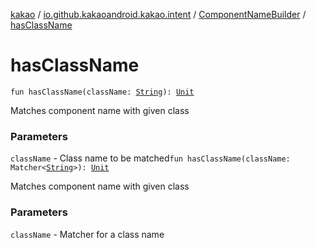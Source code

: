 [kakao](../../index.md) / [io.github.kakaoandroid.kakao.intent](../index.md) / [ComponentNameBuilder](index.md) / [hasClassName](./has-class-name.md)

# hasClassName

`fun hasClassName(className: `[`String`](https://kotlinlang.org/api/latest/jvm/stdlib/kotlin/-string/index.html)`): `[`Unit`](https://kotlinlang.org/api/latest/jvm/stdlib/kotlin/-unit/index.html)

Matches component name with given class

### Parameters

`className` - Class name to be matched`fun hasClassName(className: Matcher<`[`String`](https://kotlinlang.org/api/latest/jvm/stdlib/kotlin/-string/index.html)`>): `[`Unit`](https://kotlinlang.org/api/latest/jvm/stdlib/kotlin/-unit/index.html)

Matches component name with given class

### Parameters

`className` - Matcher for a class name